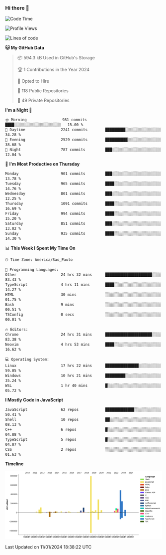 ### Hi there 👋

<!--START_SECTION:waka-->
![Code Time](http://img.shields.io/badge/Code%20Time-5%2C476%20hrs%208%20mins-blue)

![Profile Views](http://img.shields.io/badge/Profile%20Views-1-blue)

![Lines of code](https://img.shields.io/badge/From%20Hello%20World%20I%27ve%20Written-2.7%20million%20lines%20of%20code-blue)

**🐱 My GitHub Data** 

> 📦 594.3 kB Used in GitHub's Storage 
 > 
> 🏆 1 Contributions in the Year 2024
 > 
> 💼 Opted to Hire
 > 
> 📜 118 Public Repositories 
 > 
> 🔑 49 Private Repositories 
 > 
**I'm a Night 🦉** 

```text
🌞 Morning                981 commits         ████░░░░░░░░░░░░░░░░░░░░░   15.00 % 
🌆 Daytime                2241 commits        █████████░░░░░░░░░░░░░░░░   34.28 % 
🌃 Evening                2529 commits        ██████████░░░░░░░░░░░░░░░   38.68 % 
🌙 Night                  787 commits         ███░░░░░░░░░░░░░░░░░░░░░░   12.04 % 
```
📅 **I'm Most Productive on Thursday** 

```text
Monday                   901 commits         ███░░░░░░░░░░░░░░░░░░░░░░   13.78 % 
Tuesday                  965 commits         ████░░░░░░░░░░░░░░░░░░░░░   14.76 % 
Wednesday                801 commits         ███░░░░░░░░░░░░░░░░░░░░░░   12.25 % 
Thursday                 1091 commits        ████░░░░░░░░░░░░░░░░░░░░░   16.69 % 
Friday                   994 commits         ████░░░░░░░░░░░░░░░░░░░░░   15.20 % 
Saturday                 851 commits         ███░░░░░░░░░░░░░░░░░░░░░░   13.02 % 
Sunday                   935 commits         ████░░░░░░░░░░░░░░░░░░░░░   14.30 % 
```


📊 **This Week I Spent My Time On** 

```text
🕑︎ Time Zone: America/Sao_Paulo

💬 Programming Languages: 
Other                    24 hrs 32 mins      █████████████████████░░░░   83.43 % 
TypeScript               4 hrs 11 mins       ████░░░░░░░░░░░░░░░░░░░░░   14.27 % 
HTML                     30 mins             ░░░░░░░░░░░░░░░░░░░░░░░░░   01.75 % 
Bash                     9 mins              ░░░░░░░░░░░░░░░░░░░░░░░░░   00.51 % 
TSConfig                 0 secs              ░░░░░░░░░░░░░░░░░░░░░░░░░   00.01 % 

🔥 Editors: 
Chrome                   24 hrs 31 mins      █████████████████████░░░░   83.38 % 
Neovim                   4 hrs 53 mins       ████░░░░░░░░░░░░░░░░░░░░░   16.62 % 

💻 Operating System: 
Linux                    17 hrs 22 mins      ███████████████░░░░░░░░░░   59.05 % 
Windows                  10 hrs 21 mins      █████████░░░░░░░░░░░░░░░░   35.24 % 
WSL                      1 hr 40 mins        █░░░░░░░░░░░░░░░░░░░░░░░░   05.72 % 
```

**I Mostly Code in JavaScript** 

```text
JavaScript               62 repos            █████████████░░░░░░░░░░░░   50.41 % 
Shell                    10 repos            ██░░░░░░░░░░░░░░░░░░░░░░░   08.13 % 
C++                      6 repos             █░░░░░░░░░░░░░░░░░░░░░░░░   04.88 % 
TypeScript               5 repos             █░░░░░░░░░░░░░░░░░░░░░░░░   04.07 % 
CSS                      2 repos             ░░░░░░░░░░░░░░░░░░░░░░░░░   01.63 % 
```



**Timeline**

![Lines of Code chart](https://raw.githubusercontent.com/jampow/jampow/master/assets/bar_graph.png)


 Last Updated on 11/01/2024 18:38:22 UTC
<!--END_SECTION:waka-->
